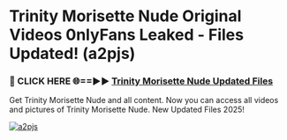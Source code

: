 # Trinity Morisette Nude Original Videos 0nlyFans Leaked - Files Updated! (a2pjs)

<h3>🔴 CLICK HERE 🌐==►► <a href="https://tinyurl.com/4mcuefdz" rel="nofollow">Trinity Morisette Nude Updated Files</a></h3>

Get Trinity Morisette Nude and all content. Now you can access all videos and pictures of Trinity Morisette Nude. New Updated Files 2025!

[![a2pjs](https://i.imgur.com/StAQSOY.gif)](https://tinyurl.com/4mcuefdz)
